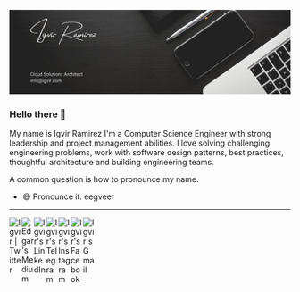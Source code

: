 <a href="https://github.com/igvir/"><img src="https://github.com/igvir/igvir/blob/main/banner2-min.png"></a>
### Hello there 👋

My name is Igvir Ramirez I'm a Computer Science Engineer with strong leadership and project management abilities. I love solving challenging engineering problems, work with software design patterns, best practices, thoughtful architecture and building engineering teams.

A common question is how to pronounce my name. 
- 😄 Pronounce it: eegveer

---
<a href="https://twitter.com/igvir">
  <img align="left" alt="Igvir | Twitter" width="22px" src="https://cdn.jsdelivr.net/npm/simple-icons@v6/icons/twitter.svg" />
</a>
<a href="https://medium.com/@igvirr">
  <img align="left" alt="Edgar's Medium" width="22px" src="https://cdn.jsdelivr.net/npm/simple-icons@v6/icons/medium.svg" />
</a>
<a href="https://www.linkedin.com/in/igvir/">
  <img align="left" alt="Igvir's LinkedIn" width="22px" src="https://cdn.jsdelivr.net/npm/simple-icons@v6/icons/linkedin.svg" />
</a>
<a href="https://t.me/igvircr">
  <img align="left" alt="Igvir's Telegram" width="22px" src="https://cdn.jsdelivr.net/npm/simple-icons@v6/icons/telegram.svg" />
</a>
<a href="https://www.instagram.com/igvir/">
  <img align="left" alt="Igvir's Instagram" width="22px" src="https://cdn.jsdelivr.net/npm/simple-icons@v6/icons/instagram.svg" />
</a>
<a href="https://www.facebook.com/igvir/">
  <img align="left" alt="Igvir's Facebook" width="22px" src="https://cdn.jsdelivr.net/npm/simple-icons@v6/icons/facebook.svg" />
</a>
<a href="mailto:igvirr@gmail.com">
  <img align="left" alt="Igvir's Gmail" width="22px" src="https://cdn.jsdelivr.net/npm/simple-icons@v6/icons/gmail.svg" />
</a>

<!--
**Igvir/igvir** is a ✨ _special_ ✨ repository because its `README.md` (this file) appears on your GitHub profile.

Here are some ideas to get you started:

- 🔭 I’m currently working on ...
- 🌱 I’m currently learning ...
- 👯 I’m looking to collaborate on ...
- 🤔 I’m looking for help with ...
- 💬 Ask me about ...
- 📫 How to reach me: ...
- 😄 Pronouns: ...
- ⚡ Fun fact: ...
-->
